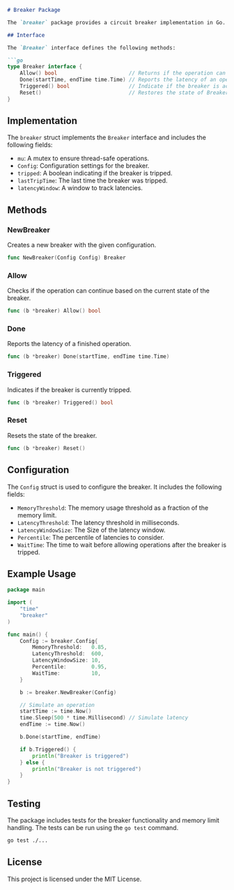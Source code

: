 ```markdown
# Breaker Package

The `breaker` package provides a circuit breaker implementation in Go. It helps to prevent system overload by monitoring memory usage and latency, and tripping the breaker when thresholds are exceeded.

## Interface

The `Breaker` interface defines the following methods:

```go
type Breaker interface {
    Allow() bool                       // Returns if the operation can continue and updates the state of the Breaker
    Done(startTime, endTime time.Time) // Reports the latency of an operation finished
    Triggered() bool                   // Indicate if the breaker is activated
    Reset()                            // Restores the state of Breaker
}
```

## Implementation

The `breaker` struct implements the `Breaker` interface and includes the following fields:

- `mu`: A mutex to ensure thread-safe operations.
- `Config`: Configuration settings for the breaker.
- `tripped`: A boolean indicating if the breaker is tripped.
- `lastTripTime`: The last time the breaker was tripped.
- `latencyWindow`: A window to track latencies.

## Methods

### NewBreaker

Creates a new breaker with the given configuration.

```go
func NewBreaker(Config Config) Breaker
```

### Allow

Checks if the operation can continue based on the current state of the breaker.

```go
func (b *breaker) Allow() bool
```

### Done

Reports the latency of a finished operation.

```go
func (b *breaker) Done(startTime, endTime time.Time)
```

### Triggered

Indicates if the breaker is currently tripped.

```go
func (b *breaker) Triggered() bool
```

### Reset

Resets the state of the breaker.

```go
func (b *breaker) Reset()
```

## Configuration

The `Config` struct is used to configure the breaker. It includes the following fields:

- `MemoryThreshold`: The memory usage threshold as a fraction of the memory limit.
- `LatencyThreshold`: The latency threshold in milliseconds.
- `LatencyWindowSize`: The Size of the latency window.
- `Percentile`: The percentile of latencies to consider.
- `WaitTime`: The time to wait before allowing operations after the breaker is tripped.

## Example Usage

```go
package main

import (
    "time"
    "breaker"
)

func main() {
    Config := breaker.Config{
        MemoryThreshold:   0.85,
        LatencyThreshold:  600,
        LatencyWindowSize: 10,
        Percentile:        0.95,
        WaitTime:          10,
    }

    b := breaker.NewBreaker(Config)

    // Simulate an operation
    startTime := time.Now()
    time.Sleep(500 * time.Millisecond) // Simulate latency
    endTime := time.Now()

    b.Done(startTime, endTime)

    if b.Triggered() {
        println("Breaker is triggered")
    } else {
        println("Breaker is not triggered")
    }
}
```

## Testing

The package includes tests for the breaker functionality and memory limit handling. The tests can be run using the `go test` command.

```sh
go test ./...
```

## License

This project is licensed under the MIT License.
```